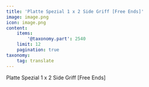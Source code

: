 ```yaml
---
title: 'Platte Spezial 1 x 2 Side Griff [Free Ends]'
image: image.png
icon: image.png
content:
    items:
        '@taxonomy.part': 2540
    limit: 12
    pagination: true
taxonomy:
    tag: translate
---
```


Platte Spezial 1 x 2 Side Griff [Free Ends]
